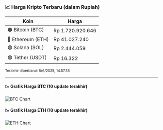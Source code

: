 

<!-- HARGA_KRIPTO -->
### 📈 Harga Kripto Terbaru (dalam Rupiah)

| Koin     | Harga         |
|----------|---------------|
| 🟠 Bitcoin (BTC)   | Rp 1.720.920.646 |
| 🔵 Ethereum (ETH)  | Rp 41.027.240 |
| 🟣 Solana (SOL)    | Rp 2.444.059 |
| 🟢 Tether (USDT)   | Rp 16.322 |

<sub>Terakhir diperbarui: 8/6/2025, 14.57.36</sub>

---

#### 📉 Grafik Harga BTC (10 update terakhir)
![BTC Chart](https://quickchart.io/chart?c=%7B%22type%22%3A%22line%22%2C%22data%22%3A%7B%22labels%22%3A%5B%2205%3A22%3A05%22%2C%2205%3A41%3A28%22%2C%2205%3A52%3A36%22%2C%2206%3A20%3A49%22%2C%2206%3A46%3A17%22%2C%2206%3A57%3A16%22%2C%2207%3A22%3A51%22%2C%2207%3A35%3A42%22%2C%2207%3A46%3A43%22%2C%2207%3A57%3A36%22%5D%2C%22datasets%22%3A%5B%7B%22label%22%3A%22Bitcoin%22%2C%22data%22%3A%5B1722819683%2C1723060063%2C1722149733%2C1721637848%2C1722750358%2C1721861949%2C1721871258%2C1721562525%2C1721128567%2C1720920646%5D%2C%22fill%22%3Afalse%2C%22borderColor%22%3A%22blue%22%2C%22tension%22%3A0.1%7D%5D%7D%7D)

#### 📉 Grafik Harga ETH (10 update terakhir)
![ETH Chart](https://quickchart.io/chart?c=%7B%22type%22%3A%22line%22%2C%22data%22%3A%7B%22labels%22%3A%5B%2205%3A22%3A05%22%2C%2205%3A41%3A28%22%2C%2205%3A52%3A36%22%2C%2206%3A20%3A49%22%2C%2206%3A46%3A17%22%2C%2206%3A57%3A16%22%2C%2207%3A22%3A51%22%2C%2207%3A35%3A42%22%2C%2207%3A46%3A43%22%2C%2207%3A57%3A36%22%5D%2C%22datasets%22%3A%5B%7B%22label%22%3A%22Ethereum%22%2C%22data%22%3A%5B41028688%2C41035756%2C41007884%2C41000726%2C41045418%2C41045410%2C41029125%2C41039784%2C41032561%2C41027240%5D%2C%22fill%22%3Afalse%2C%22borderColor%22%3A%22blue%22%2C%22tension%22%3A0.1%7D%5D%7D%7D)

<!-- /HARGA_KRIPTO -->